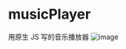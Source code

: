 # musicPlayer
用原生 JS 写的音乐播放器
![image](http://github.com/fuyunfeng/musicPlayer/raw/master/music-player-biger.png)
